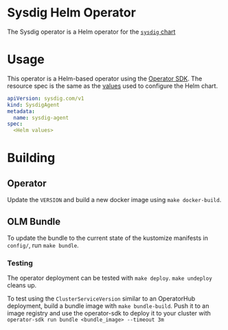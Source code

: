 # Sysdig Helm Operator

The Sysdig operator is a Helm operator for the [`sysdig` chart](https://github.com/sysdiglabs/charts/tree/master/charts/sysdig)

# Usage

This operator is a Helm-based operator using the [Operator SDK](https://sdk.operatorframework.io/). The resource spec is the same as the [values](https://github.com/sysdiglabs/charts/blob/master/charts/sysdig/values.yaml) used to configure the Helm chart.

```yaml
apiVersion: sysdig.com/v1
kind: SysdigAgent
metadata:
  name: sysdig-agent
spec:
  <Helm values>
```

# Building

## Operator

Update the `VERSION` and build a new docker image using `make docker-build`.

## OLM Bundle

To update the bundle to the current state of the kustomize manifests in `config/`, run `make bundle`.

### Testing

The operator deployment can be tested with `make deploy`. `make undeploy` cleans up.

To test using the `ClusterServiceVersion` similar to an OperatorHub deployment, build a bundle image with `make bundle-build`. Push it to an image registry and use the operator-sdk to deploy it to your cluster with `operator-sdk run bundle <bundle_image> --timeout 3m`
